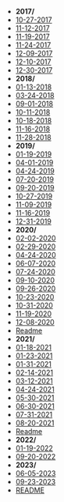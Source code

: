 - **2017/**
- [10-27-2017](2017/10-27-2017.md)
- [11-12-2017](2017/11-12-2017.md)
- [11-19-2017](2017/11-19-2017.md)
- [11-24-2017](2017/11-24-2017.md)
- [12-09-2017](2017/12-09-2017.md)
- [12-10-2017](2017/12-10-2017.md)
- [12-30-2017](2017/12-30-2017.md)
- **2018/**
- [01-13-2018](2018/01-13-2018.md)
- [03-24-2018](2018/03-24-2018.md)
- [09-01-2018](2018/09-01-2018.md)
- [10-11-2018](2018/10-11-2018.md)
- [10-18-2018](2018/10-18-2018.md)
- [11-16-2018](2018/11-16-2018.md)
- [11-28-2018](2018/11-28-2018.md)
- **2019/**
- [01-19-2019](2019/01-19-2019.md)
- [04-01-2019](2019/04-01-2019.md)
- [04-24-2019](2019/04-24-2019.md)
- [07-20-2019](2019/07-20-2019.md)
- [09-20-2019](2019/09-20-2019.md)
- [10-27-2019](2019/10-27-2019.md)
- [11-09-2019](2019/11-09-2019.md)
- [11-16-2019](2019/11-16-2019.md)
- [12-31-2019](2019/12-31-2019.md)
- **2020/**
- [02-02-2020](2020/02-02-2020.md)
- [02-29-2020](2020/02-29-2020.md)
- [04-24-2020](2020/04-24-2020.md)
- [06-07-2020](2020/06-07-2020.md)
- [07-24-2020](2020/07-24-2020.md)
- [09-10-2020](2020/09-10-2020.md)
- [09-26-2020](2020/09-26-2020.md)
- [10-23-2020](2020/10-23-2020.md)
- [10-31-2020](2020/10-31-2020.md)
- [11-19-2020](2020/11-19-2020.md)
- [12-08-2020](2020/12-08-2020.md)
- [Readme](2020/Readme.md)
- **2021/**
- [01-18-2021](2021/01-18-2021.md)
- [01-23-2021](2021/01-23-2021.md)
- [01-31-2021](2021/01-31-2021.md)
- [02-14-2021](2021/02-14-2021.md)
- [03-12-2021](2021/03-12-2021.md)
- [04-24-2021](2021/04-24-2021.md)
- [05-30-2021](2021/05-30-2021.md)
- [06-30-2021](2021/06-30-2021.md)
- [07-31-2021](2021/07-31-2021.md)
- [08-20-2021](2021/08-20-2021.md)
- [Readme](2021/Readme.md)
- **2022/**
- [01-19-2022](2022/01-19-2022.md)
- [09-20-2022](2022/09-20-2022.md)
- **2023/**
- [06-05-2023](2023/06-05-2023.md)
- [09-23-2023](2023/09-23-2023.md)
- [README](README.md)

